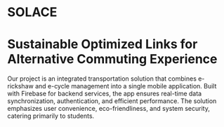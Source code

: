 # SOLACE 
# Sustainable Optimized Links for Alternative Commuting Experience
Our project is an integrated transportation solution that combines e-rickshaw and 
e-cycle management into a single mobile application. Built with Firebase for backend 
services, the app ensures real-time data synchronization, authentication, and efficient 
performance. The solution emphasizes user convenience, eco-friendliness, and system 
security, catering primarily to students.
